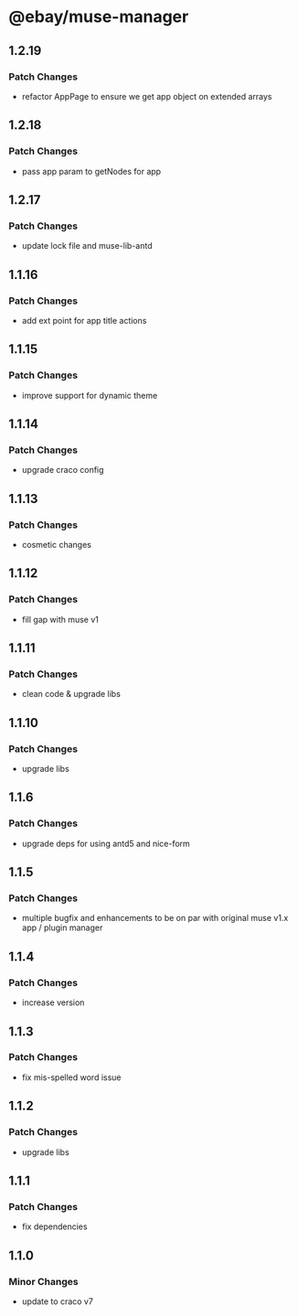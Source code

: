 # @ebay/muse-manager

## 1.2.19

### Patch Changes

- refactor AppPage to ensure we get app object on extended arrays

## 1.2.18

### Patch Changes

- pass app param to getNodes for app

## 1.2.17

### Patch Changes

- update lock file and muse-lib-antd

## 1.1.16

### Patch Changes

- add ext point for app title actions

## 1.1.15

### Patch Changes

- improve support for dynamic theme

## 1.1.14

### Patch Changes

- upgrade craco config

## 1.1.13

### Patch Changes

- cosmetic changes

## 1.1.12

### Patch Changes

- fill gap with muse v1

## 1.1.11

### Patch Changes

- clean code & upgrade libs

## 1.1.10

### Patch Changes

- upgrade libs

## 1.1.6

### Patch Changes

- upgrade deps for using antd5 and nice-form

## 1.1.5

### Patch Changes

- multiple bugfix and enhancements to be on par with original muse v1.x app / plugin manager

## 1.1.4

### Patch Changes

- increase version

## 1.1.3

### Patch Changes

- fix mis-spelled word issue

## 1.1.2

### Patch Changes

- upgrade libs

## 1.1.1

### Patch Changes

- fix dependencies

## 1.1.0

### Minor Changes

- update to craco v7
